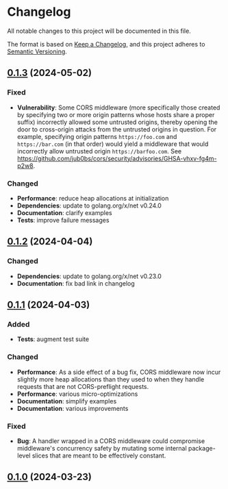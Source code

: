 # Changelog

All notable changes to this project will be documented in this file.

The format is based on [Keep a Changelog](https://keepachangelog.com/en/1.1.0/),
and this project adheres to [Semantic Versioning](https://semver.org/spec/v2.0.0.html).

## [0.1.3] (2024-05-02)

### Fixed

- **Vulnerability**: Some CORS middleware (more specifically those created by
  specifying two or more origin patterns whose hosts share a proper suffix)
  incorrectly allowed some untrusted origins, thereby opening the door to
  cross-origin attacks from the untrusted origins in question.
  For example, specifying origin patterns `https://foo.com` and
  `https://bar.com` (in that order) would yield a middleware that would
  incorrectly allow untrusted origin `https://barfoo.com`.
  See https://github.com/jub0bs/cors/security/advisories/GHSA-vhxv-fg4m-p2w8.

### Changed

- **Performance**: reduce heap allocations at initialization
- **Dependencies**: update to golang.org/x/net v0.24.0
- **Documentation**: clarify examples
- **Tests**: improve failure messages

## [0.1.2] (2024-04-04)

### Changed

- **Dependencies**: update to golang.org/x/net v0.23.0
- **Documentation**: fix bad link in changelog

## [0.1.1] (2024-04-03)

### Added

- **Tests**: augment test suite

### Changed

- **Performance**: As a side effect of a bug fix, CORS middleware now incur
  slightly more heap allocations than they used to when they handle requests
  that are not CORS-preflight requests.
- **Performance**: various micro-optimizations
- **Documentation**: simplify examples
- **Documentation**: various improvements

### Fixed

- **Bug**: A handler wrapped in a CORS middleware could compromise middleware's
  concurrency safety by mutating some internal package-level slices that are
  meant to be effectively constant.

## [0.1.0] (2024-03-23)

[0.1.3]: https://github.com/jub0bs/cors/compare/v0.1.2...v0.1.3
[0.1.2]: https://github.com/jub0bs/cors/compare/v0.1.1...v0.1.2
[0.1.1]: https://github.com/jub0bs/cors/compare/v0.1.0...v0.1.1
[0.1.0]: https://github.com/jub0bs/cors/releases/tag/v0.1.0
